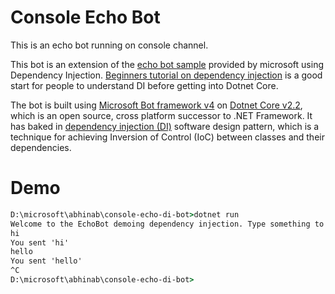 # Console Echo Bot 

This is an echo bot running on console channel.

This bot is an extension of the [echo bot sample](https://github.com/microsoft/BotBuilder-Samples/tree/master/samples/csharp_dotnetcore/01.console-echo) provided by microsoft using Dependency Injection. [Beginners tutorial on dependency injection](https://github.com/abhinabsarkar/dependencyinjection) is a good start for people to understand DI before getting into Dotnet Core.

The bot is built using [Microsoft Bot framework v4](https://dev.botframework.com/) on [Dotnet Core v2.2](https://docs.microsoft.com/en-us/dotnet/core/about), which is an open source, cross platform successor to .NET Framework. It has baked in [dependency injection (DI)](https://docs.microsoft.com/en-us/aspnet/core/fundamentals/dependency-injection?view=aspnetcore-2.2) software design pattern, which is a technique for achieving Inversion of Control (IoC) between classes and their dependencies.

# Demo
```cmd
D:\microsoft\abhinab\console-echo-di-bot>dotnet run
Welcome to the EchoBot demoing dependency injection. Type something to get started.
hi
You sent 'hi'
hello
You sent 'hello'
^C
D:\microsoft\abhinab\console-echo-di-bot>
```